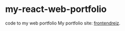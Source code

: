 # my-react-web-portfolio
code to my web portfolio
My portfolio site: [frontendreiz](https://frontendreiz.com/).
